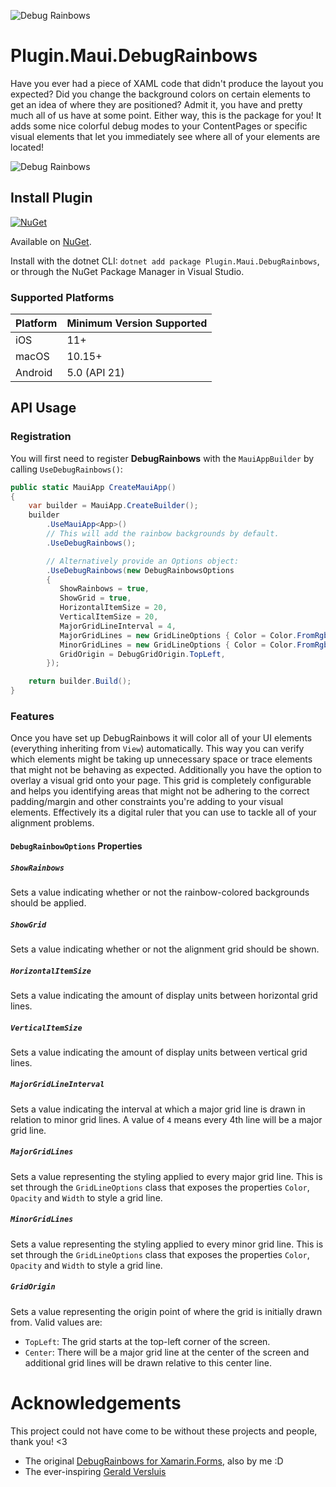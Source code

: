<!-- 
Everything in here is of course optional. If you want to add/remove something, absolutely do so as you see fit.
This example README has some dummy APIs you'll need to replace and only acts as a placeholder for some inspiration that you can fill in with your own functionalities.
-->
![Debug Rainbows](https://raw.githubusercontent.com/sthewissen/Plugin.Maui.DebugRainbows/main/nuget.png)
# Plugin.Maui.DebugRainbows

Have you ever had a piece of XAML code that didn't produce the layout you expected? Did you change the background colors on certain elements to get an idea of where they are positioned? Admit it, you have and pretty much all of us have at some point. Either way, this is the package for you! It adds some nice colorful debug modes to your ContentPages or specific visual elements that let you immediately see where all of your elements are located!

![Debug Rainbows](https://raw.githubusercontent.com/sthewissen/Plugin.Maui.DebugRainbows/main/images/sample.png)

## Install Plugin

[![NuGet](https://img.shields.io/nuget/v/Plugin.Maui.DebugRainbows.svg?label=NuGet)](https://www.nuget.org/packages/Plugin.Maui.DebugRainbows/)

Available on [NuGet](http://www.nuget.org/packages/Plugin.Maui.DebugRainbows).

Install with the dotnet CLI: `dotnet add package Plugin.Maui.DebugRainbows`, or through the NuGet Package Manager in Visual Studio.

### Supported Platforms

| Platform | Minimum Version Supported |
|----------|---------------------------|
| iOS      | 11+                       |
| macOS    | 10.15+                    |
| Android  | 5.0 (API 21)              |

## API Usage

### Registration

You will first need to register **DebugRainbows** with the `MauiAppBuilder` by calling `UseDebugRainbows()`:

```csharp
public static MauiApp CreateMauiApp()
{
    var builder = MauiApp.CreateBuilder();
    builder
        .UseMauiApp<App>()
        // This will add the rainbow backgrounds by default.
        .UseDebugRainbows();

        // Alternatively provide an Options object:
        .UseDebugRainbows(new DebugRainbowsOptions
        {
           ShowRainbows = true,
           ShowGrid = true,
           HorizontalItemSize = 20,
           VerticalItemSize = 20,
           MajorGridLineInterval = 4,
           MajorGridLines = new GridLineOptions { Color = Color.FromRgb(255, 0, 0), Opacity = 1, Width = 4 },
           MinorGridLines = new GridLineOptions { Color = Color.FromRgb(255, 0, 0), Opacity = 1, Width = 1 },
           GridOrigin = DebugGridOrigin.TopLeft,
        });

    return builder.Build();
}
```

### Features

Once you have set up DebugRainbows it will color all of your UI elements (everything inheriting from `View`) automatically. 
This way you can verify which elements might be taking up unnecessary space or trace elements that might not be behaving as expected.
Additionally you have the option to overlay a visual grid onto your page. This grid is completely configurable and helps you identifying areas that might
not be adhering to the correct padding/margin and other constraints you're adding to your visual elements. Effectively its a digital ruler that you can use to tackle
all of your alignment problems.

#### `DebugRainbowOptions` Properties

##### `ShowRainbows`
Sets a value indicating whether or not the rainbow-colored backgrounds should be applied.

##### `ShowGrid`
Sets a value indicating whether or not the alignment grid should be shown.

##### `HorizontalItemSize`
Sets a value indicating the amount of display units between horizontal grid lines.

##### `VerticalItemSize`
Sets a value indicating the amount of display units between vertical grid lines.

##### `MajorGridLineInterval`
Sets a value indicating the interval at which a major grid line is drawn in relation to minor grid lines. A value of `4` means every 4th line will be a major grid line.

##### `MajorGridLines`
Sets a value representing the styling applied to every major grid line. This is set through the `GridLineOptions` class that exposes the properties `Color`, `Opacity` and `Width` to style a grid line.

##### `MinorGridLines`
Sets a value representing the styling applied to every minor grid line. This is set through the `GridLineOptions` class that exposes the properties `Color`, `Opacity` and `Width` to style a grid line.

##### `GridOrigin`
Sets a value representing the origin point of where the grid is initially drawn from. Valid values are:

- `TopLeft`: The grid starts at the top-left corner of the screen.
- `Center`: There will be a major grid line at the center of the screen and additional grid lines will be drawn relative to this center line.

# Acknowledgements

This project could not have come to be without these projects and people, thank you! <3

- The original [DebugRainbows for Xamarin.Forms](https://github.com/sthewissen/Xamarin.Forms.DebugRainbows), also by me :D
- The ever-inspiring [Gerald Versluis](https://github.com/jfversluis) 
